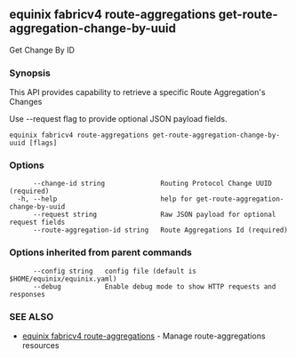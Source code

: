 ## equinix fabricv4 route-aggregations get-route-aggregation-change-by-uuid

Get Change By ID

### Synopsis

This API provides capability to retrieve a specific Route Aggregation's Changes

Use --request flag to provide optional JSON payload fields.

```
equinix fabricv4 route-aggregations get-route-aggregation-change-by-uuid [flags]
```

### Options

```
      --change-id string              Routing Protocol Change UUID (required)
  -h, --help                          help for get-route-aggregation-change-by-uuid
      --request string                Raw JSON payload for optional request fields
      --route-aggregation-id string   Route Aggregations Id (required)
```

### Options inherited from parent commands

```
      --config string   config file (default is $HOME/equinix/equinix.yaml)
      --debug           Enable debug mode to show HTTP requests and responses
```

### SEE ALSO

* [equinix fabricv4 route-aggregations](equinix_fabricv4_route-aggregations.md)	 - Manage route-aggregations resources

